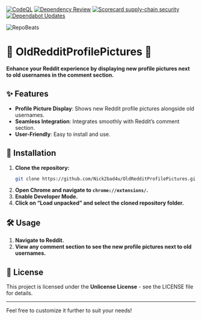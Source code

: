 [![CodeQL](https://github.com/Nick2bad4u/OldRedditProfilePictures/actions/workflows/codeql.yml/badge.svg)](https://github.com/Nick2bad4u/OldRedditProfilePictures/actions/workflows/codeql.yml)
[![Dependency Review](https://github.com/Nick2bad4u/OldRedditProfilePictures/actions/workflows/dependency-review.yml/badge.svg)](https://github.com/Nick2bad4u/OldRedditProfilePictures/actions/workflows/dependency-review.yml)
[![Scorecard supply-chain security](https://github.com/Nick2bad4u/OldRedditProfilePictures/actions/workflows/scorecards.yml/badge.svg)](https://github.com/Nick2bad4u/OldRedditProfilePictures/actions/workflows/scorecards.yml)
[![Dependabot Updates](https://github.com/Nick2bad4u/OldRedditProfilePictures/actions/workflows/dependabot/dependabot-updates/badge.svg)](https://github.com/Nick2bad4u/OldRedditProfilePictures/actions/workflows/dependabot/dependabot-updates)

![RepoBeats](https://repobeats.axiom.co/api/embed/b048fc14c55bfdfdd6749ab73d7a9d4ec6d6db32.svg "Repobeats analytics image")
# 🌟 OldRedditProfilePictures 🌟

**Enhance your Reddit experience by displaying new profile pictures next to old usernames in the comment section.**

## ✨ Features
- **Profile Picture Display**: Shows new Reddit profile pictures alongside old usernames.
- **Seamless Integration**: Integrates smoothly with Reddit’s comment section.
- **User-Friendly**: Easy to install and use.

## 🚀 Installation
1. **Clone the repository:**
    ```bash
    git clone https://github.com/Nick2bad4u/OldRedditProfilePictures.git
    ```
2. **Open Chrome and navigate to `chrome://extensions/`.**
3. **Enable Developer Mode.**
4. **Click on “Load unpacked” and select the cloned repository folder.**

## 🛠️ Usage
1. **Navigate to Reddit.**
2. **View any comment section to see the new profile pictures next to old usernames.**

## 📜 License
This project is licensed under the **Unlicense License** - see the LICENSE file for details.

---

Feel free to customize it further to suit your needs!
